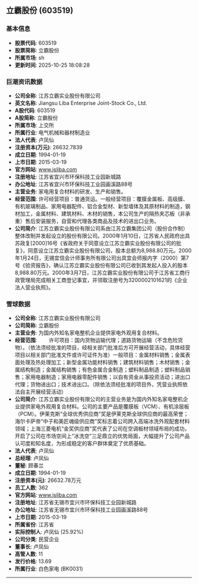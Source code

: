 ## 立霸股份 (603519)

### 基本信息

- **股票代码**: 603519
- **股票简称**: 立霸股份
- **所属市场**: sh
- **更新时间**: 2025-10-25 18:08:28

### 巨潮资讯数据

- **公司全称**: 江苏立霸实业股份有限公司
- **英文名称**: Jiangsu Liba Enterprise Joint-Stock Co., Ltd.
- **A股代码**: 603519
- **A股简称**: 立霸股份
- **所属市场**: 上交所
- **所属行业**: 电气机械和器材制造业
- **法人代表**: 卢凤仙
- **注册资本(万元)**: 26632.7839
- **成立日期**: 1994-01-19
- **上市日期**: 2015-03-19
- **官方网站**: www.jsliba.com
- **注册地址**: 江苏省宜兴市环保科技工业园新城路
- **办公地址**: 江苏省宜兴市环保科技工业园画溪路88号
- **主营业务**: 家电用复合材料的研发、生产和销售。
- **经营范围**: 许可经营项目：普通货运。一般经营项目：覆膜金属板、高级膜、有机玻璃制品、家用电器配件、铝合金型材、新型墙体及其原材料的制造，钢材加工，金属材料、建筑材料、木材的销售，本公司生产的隔热夹芯板（非承重）售后安装服务，自营和代理各类商品及技术的进出口业务。
- **公司简介**: 江苏立霸实业股份有限公司系由江苏立霸集团公司（股份合作制）整体改制并发起设立的股份有限公司。2000年1月10日，江苏省人民政府出具苏政复[2000]16号《省政府关于同意设立江苏立霸实业股份有限公司的批复》，同意设立江苏立霸实业股份有限公司，股本总额为8,988.80万元。2000年1月24日，无锡宜信会计师事务所有限公司出具宜会师报内字（2000）第7号《验资报告》，确认江苏立霸实业股份有限公司已收到其发起人投入的股本8,988.80万元。2000年3月7日，江苏立霸实业股份有限公司于江苏省工商行政管理局完成相关工商登记事宜，并领取注册号为3200002101621的《企业法人营业执照》。

### 雪球数据

- **公司全称**: 江苏立霸实业股份有限公司
- **公司简称**: 立霸股份
- **主营业务**: 为国内外知名家电整机企业提供家电外观用复合材料。
- **经营范围**: 　　许可项目：国内货物运输代理；道路货物运输（不含危险货物）。（依法须经批准的项目，经相关部门批准后方可开展经营活动，具体经营项目以相关部门批准文件或许可证件为准）一般项目：金属材料销售；金属表面处理及热处理加工；新型金属功能材料销售；建筑材料销售；木材销售；金属结构制造；金属结构销售；有色金属合金制造；塑料制品制造；塑料制品销售；家用电器制造；家用电器零配件销售；以自有资金从事投资活动；进出口代理；货物进出口；技术进出口。（除依法须经批准的项目外，凭营业执照依法自主开展经营活动）
- **公司简介**: 江苏立霸实业股份有限公司的主营业务是为国内外知名家电整机企业提供家电外观用复合材料。公司的主要产品是覆膜板（VCM）、有机涂层板（PCM）。伊莱克斯“全球优秀供应商”奖是伊莱克斯全球供应商的最高荣誉；海尔卡萨帝“中子和美匠魂级供应商”奖标志着公司跨入高端冰洗外观配套材料领域；上海三菱电机“金奖供应商”奖代表了公司在空调板材领域布局的成功，开启了公司在市场空间上“冰洗空”三足鼎立的优势局面，大幅提升了公司产品认可度和知名度，为形成稳定的客户群体奠定了优质基础。
- **法人代表**: 卢凤仙
- **总经理**: 卢凤仙
- **董秘**: 顾春兰
- **成立日期**: 1994-01-19
- **注册资本(元)**: 26632.78万元
- **员工人数**: 362
- **官方网站**: www.jsliba.com
- **注册地址**: 江苏省无锡市宜兴市环保科技工业园新城路
- **办公地址**: 江苏省无锡市宜兴市环保科技工业园画溪路88号
- **上市日期**: 2015-03-19
- **所属省份**: 江苏省
- **实际控制人**: 卢凤仙 (25.92%)
- **公司分类**: 民营企业
- **董事长**: 卢凤仙
- **高管人数**: 11
- **发行价格**: 13.69
- **所属行业**: 白色家电 (BK0031)

---